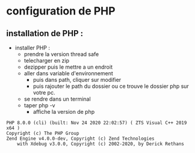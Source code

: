 # configuration de PHP

## installation de PHP : 
- installer PHP : 
    - prendre la version thread safe
    - telecharger en zip 
    - dezipper puis le mettre a un endroit
    - aller dans variable d'environnement 
        - puis dans path, cliquer sur modifier
        - puis rajouter le path du dossier ou ce trouve le dossier php sur votre pc.
    - se rendre dans un terminal
    - taper php -v 
        - affiche la version de php 

```
PHP 8.0.0 (cli) (built: Nov 24 2020 22:02:57) ( ZTS Visual C++ 2019 x64 )
Copyright (c) The PHP Group
Zend Engine v4.0.0-dev, Copyright (c) Zend Technologies
    with Xdebug v3.0.0, Copyright (c) 2002-2020, by Derick Rethans

```
